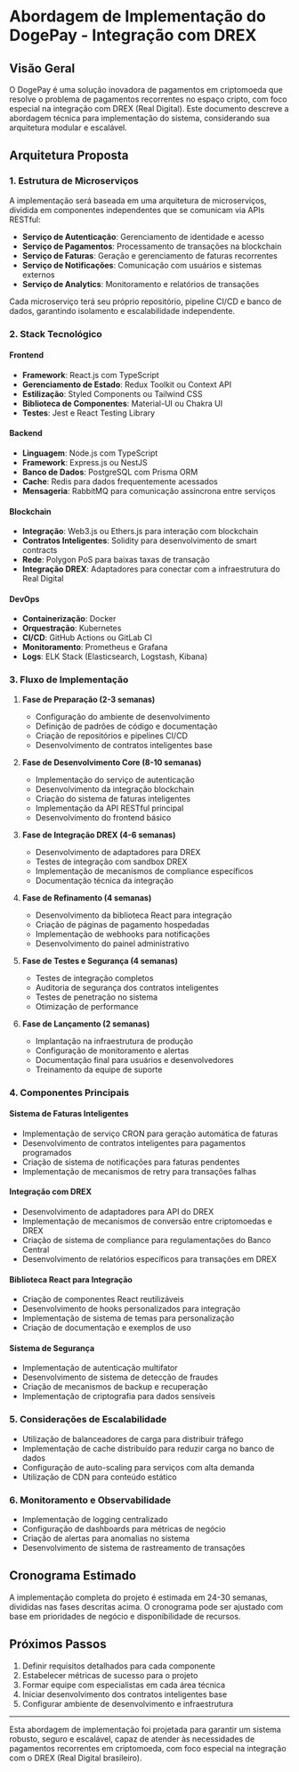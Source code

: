 # Abordagem de Implementação do DogePay - Integração com DREX

## Visão Geral

O DogePay é uma solução inovadora de pagamentos em criptomoeda que resolve o problema de pagamentos recorrentes no espaço cripto, com foco especial na integração com DREX (Real Digital). Este documento descreve a abordagem técnica para implementação do sistema, considerando sua arquitetura modular e escalável.

## Arquitetura Proposta

### 1. Estrutura de Microserviços

A implementação será baseada em uma arquitetura de microserviços, dividida em componentes independentes que se comunicam via APIs RESTful:

- **Serviço de Autenticação**: Gerenciamento de identidade e acesso
- **Serviço de Pagamentos**: Processamento de transações na blockchain
- **Serviço de Faturas**: Geração e gerenciamento de faturas recorrentes
- **Serviço de Notificações**: Comunicação com usuários e sistemas externos
- **Serviço de Analytics**: Monitoramento e relatórios de transações

Cada microserviço terá seu próprio repositório, pipeline CI/CD e banco de dados, garantindo isolamento e escalabilidade independente.

### 2. Stack Tecnológico

#### Frontend
- **Framework**: React.js com TypeScript
- **Gerenciamento de Estado**: Redux Toolkit ou Context API
- **Estilização**: Styled Components ou Tailwind CSS
- **Biblioteca de Componentes**: Material-UI ou Chakra UI
- **Testes**: Jest e React Testing Library

#### Backend
- **Linguagem**: Node.js com TypeScript
- **Framework**: Express.js ou NestJS
- **Banco de Dados**: PostgreSQL com Prisma ORM
- **Cache**: Redis para dados frequentemente acessados
- **Mensageria**: RabbitMQ para comunicação assíncrona entre serviços

#### Blockchain
- **Integração**: Web3.js ou Ethers.js para interação com blockchain
- **Contratos Inteligentes**: Solidity para desenvolvimento de smart contracts
- **Rede**: Polygon PoS para baixas taxas de transação
- **Integração DREX**: Adaptadores para conectar com a infraestrutura do Real Digital

#### DevOps
- **Containerização**: Docker
- **Orquestração**: Kubernetes
- **CI/CD**: GitHub Actions ou GitLab CI
- **Monitoramento**: Prometheus e Grafana
- **Logs**: ELK Stack (Elasticsearch, Logstash, Kibana)

### 3. Fluxo de Implementação

1. **Fase de Preparação (2-3 semanas)**
   - Configuração do ambiente de desenvolvimento
   - Definição de padrões de código e documentação
   - Criação de repositórios e pipelines CI/CD
   - Desenvolvimento de contratos inteligentes base

2. **Fase de Desenvolvimento Core (8-10 semanas)**
   - Implementação do serviço de autenticação
   - Desenvolvimento da integração blockchain
   - Criação do sistema de faturas inteligentes
   - Implementação da API RESTful principal
   - Desenvolvimento do frontend básico

3. **Fase de Integração DREX (4-6 semanas)**
   - Desenvolvimento de adaptadores para DREX
   - Testes de integração com sandbox DREX
   - Implementação de mecanismos de compliance específicos
   - Documentação técnica da integração

4. **Fase de Refinamento (4 semanas)**
   - Desenvolvimento da biblioteca React para integração
   - Criação de páginas de pagamento hospedadas
   - Implementação de webhooks para notificações
   - Desenvolvimento do painel administrativo

5. **Fase de Testes e Segurança (4 semanas)**
   - Testes de integração completos
   - Auditoria de segurança dos contratos inteligentes
   - Testes de penetração no sistema
   - Otimização de performance

6. **Fase de Lançamento (2 semanas)**
   - Implantação na infraestrutura de produção
   - Configuração de monitoramento e alertas
   - Documentação final para usuários e desenvolvedores
   - Treinamento da equipe de suporte

### 4. Componentes Principais

#### Sistema de Faturas Inteligentes
- Implementação de serviço CRON para geração automática de faturas
- Desenvolvimento de contratos inteligentes para pagamentos programados
- Criação de sistema de notificações para faturas pendentes
- Implementação de mecanismos de retry para transações falhas

#### Integração com DREX
- Desenvolvimento de adaptadores para API do DREX
- Implementação de mecanismos de conversão entre criptomoedas e DREX
- Criação de sistema de compliance para regulamentações do Banco Central
- Desenvolvimento de relatórios específicos para transações em DREX

#### Biblioteca React para Integração
- Criação de componentes React reutilizáveis
- Desenvolvimento de hooks personalizados para integração
- Implementação de sistema de temas para personalização
- Criação de documentação e exemplos de uso

#### Sistema de Segurança
- Implementação de autenticação multifator
- Desenvolvimento de sistema de detecção de fraudes
- Criação de mecanismos de backup e recuperação
- Implementação de criptografia para dados sensíveis

### 5. Considerações de Escalabilidade

- Utilização de balanceadores de carga para distribuir tráfego
- Implementação de cache distribuído para reduzir carga no banco de dados
- Configuração de auto-scaling para serviços com alta demanda
- Utilização de CDN para conteúdo estático

### 6. Monitoramento e Observabilidade

- Implementação de logging centralizado
- Configuração de dashboards para métricas de negócio
- Criação de alertas para anomalias no sistema
- Desenvolvimento de sistema de rastreamento de transações

## Cronograma Estimado

A implementação completa do projeto é estimada em 24-30 semanas, divididas nas fases descritas acima. O cronograma pode ser ajustado com base em prioridades de negócio e disponibilidade de recursos.

## Próximos Passos

1. Definir requisitos detalhados para cada componente
2. Estabelecer métricas de sucesso para o projeto
3. Formar equipe com especialistas em cada área técnica
4. Iniciar desenvolvimento dos contratos inteligentes base
5. Configurar ambiente de desenvolvimento e infraestrutura

---

Esta abordagem de implementação foi projetada para garantir um sistema robusto, seguro e escalável, capaz de atender às necessidades de pagamentos recorrentes em criptomoeda, com foco especial na integração com o DREX (Real Digital brasileiro). 